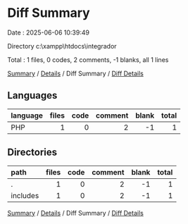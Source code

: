 # Diff Summary

Date : 2025-06-06 10:39:49

Directory c:\\xampp\\htdocs\\integrador

Total : 1 files,  0 codes, 2 comments, -1 blanks, all 1 lines

[Summary](results.md) / [Details](details.md) / Diff Summary / [Diff Details](diff-details.md)

## Languages
| language | files | code | comment | blank | total |
| :--- | ---: | ---: | ---: | ---: | ---: |
| PHP | 1 | 0 | 2 | -1 | 1 |

## Directories
| path | files | code | comment | blank | total |
| :--- | ---: | ---: | ---: | ---: | ---: |
| . | 1 | 0 | 2 | -1 | 1 |
| includes | 1 | 0 | 2 | -1 | 1 |

[Summary](results.md) / [Details](details.md) / Diff Summary / [Diff Details](diff-details.md)